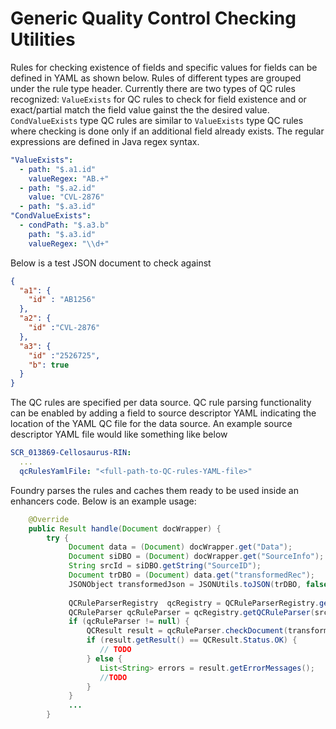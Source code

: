 # Generic Quality Control Checking Utilities

Rules for checking existence of fields and specific values for fields can be defined in YAML as shown below.
Rules of different types are grouped under the rule type header. Currently there are two types of QC rules recognized: 
`ValueExists` for QC rules to check for field existence and or exact/partial match the field value gainst the the desired value. 
`CondValueExists` type QC rules are similar to `ValueExists` type QC rules where checking is done only if an additional field already exists.
The regular expressions are defined in Java regex syntax.

```yaml
"ValueExists":
  - path: "$.a1.id"
    valueRegex: "AB.+"
  - path: "$.a2.id"
    value: "CVL-2876"
  - path: "$.a3.id"
"CondValueExists":
  - condPath: "$.a3.b"
    path: "$.a3.id"
    valueRegex: "\\d+"
```

Below is a test JSON document to check against

```JSON
{
  "a1": {
    "id" : "AB1256"
  },
  "a2": {
    "id" :"CVL-2876"
  },
  "a3": {
    "id" :"2526725",
    "b": true
  }
}
```


The QC rules are specified per data source. QC rule parsing functionality can be enabled by adding a field to source descriptor 
YAML indicating the location of the YAML QC file for the data source.
An example source descriptor YAML file would like something like below
```YAML
SCR_013869-Cellosaurus-RIN:
  ...
  qcRulesYamlFile: "<full-path-to-QC-rules-YAML-file>"

```

Foundry parses the rules and caches them ready to be used inside an enhancers code. Below is an example usage:


```java
    @Override
    public Result handle(Document docWrapper) {
        try {
             Document data = (Document) docWrapper.get("Data");
             Document siDBO = (Document) docWrapper.get("SourceInfo");
             String srcId = siDBO.getString("SourceID");
             Document trDBO = (Document) data.get("transformedRec");
             JSONObject transformedJson = JSONUtils.toJSON(trDBO, false);
             
             QCRuleParserRegistry  qcRegistry = QCRuleParserRegistry.getInstance();
             QCRuleParser qcRuleParser = qcRegistry.getQCRuleParser(srcId);
             if (qcRuleParser != null) {
                 QCResult result = qcRuleParser.checkDocument(transformedJson);
                 if (result.getResult() == QCResult.Status.OK) {
                    // TODO
                 } else {
                    List<String> errors = result.getErrorMessages();
                    //TODO 
                 }
             }
             ...
        }
```
